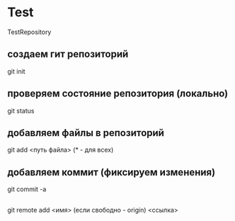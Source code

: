 # Test
TestRepository


## создаем гит репозиторий
git init

## проверяем состояние репозитория (локально)
git status

## добавляем файлы в репозиторий
git add <путь файла> (* - для всех)

## добавляем коммит (фиксируем изменения)
git commit -a

##
git remote add <имя> (если свободно - origin) <ссылка>
